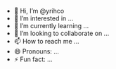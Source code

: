 - 👋 Hi, I’m @yrihco
- 👀 I’m interested in ...
- 🌱 I’m currently learning ...
- 💞️ I’m looking to collaborate on ...
- 📫 How to reach me ...
- 😄 Pronouns: ...
- ⚡ Fun fact: ...

<!---
yrihco/yrihco is a ✨ special ✨ repository because its `README.md` (this file) appears on your GitHub profile.
You can click the Preview link to take a look at your changes.
--->

